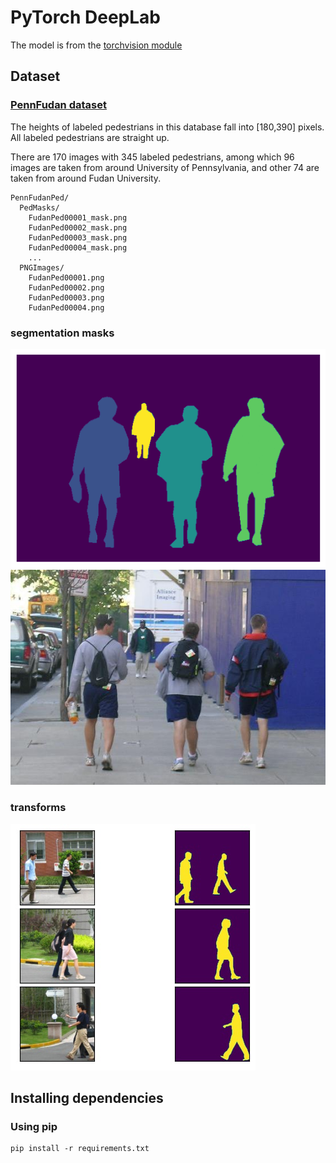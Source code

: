 #  PyTorch DeepLab

The model is from the [ torchvision module ]( sttps://pytorch.org/vision/stable/models.html#semantic-segmentation )

## Dataset
### [ PennFudan dataset ](https://www.cis.upenn.edu/~jshi/ped_html/)

The heights of labeled pedestrians in this database fall into [180,390] pixels. All labeled pedestrians are straight up.

There are 170 images with 345 labeled pedestrians, among which 96 images are taken from around University of Pennsylvania, and other 74 are taken from around Fudan University.

```
PennFudanPed/
  PedMasks/
    FudanPed00001_mask.png
    FudanPed00002_mask.png
    FudanPed00003_mask.png
    FudanPed00004_mask.png
    ...
  PNGImages/
    FudanPed00001.png
    FudanPed00002.png
    FudanPed00003.png
    FudanPed00004.png
```
### **segmentation masks**
![mask](images/mask.png)
![imag](images/img.png)

### **transforms**
![seg_map](images/seg_map.jpg)
## Installing dependencies
### Using pip
```
pip install -r requirements.txt
```
